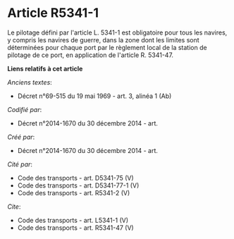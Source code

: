 # Article R5341-1

Le pilotage défini par l'article L. 5341-1 est obligatoire pour tous les navires, y compris les navires de guerre, dans la
zone dont les limites sont déterminées pour chaque port par le règlement local de la station de pilotage de ce port, en
application de l'article R. 5341-47.

**Liens relatifs à cet article**

_Anciens textes_:

  - Décret n°69-515 du 19 mai 1969 - art. 3, alinéa 1 (Ab)

_Codifié par_:

  - Décret n°2014-1670 du 30 décembre 2014 - art.

_Créé par_:

  - Décret n°2014-1670 du 30 décembre 2014 - art.

_Cité par_:

  - Code des transports - art. D5341-75 (V)
  - Code des transports - art. D5341-77-1 (V)
  - Code des transports - art. R5341-2 (V)

_Cite_:

  - Code des transports - art. L5341-1 (V)
  - Code des transports - art. R5341-47 (V)
